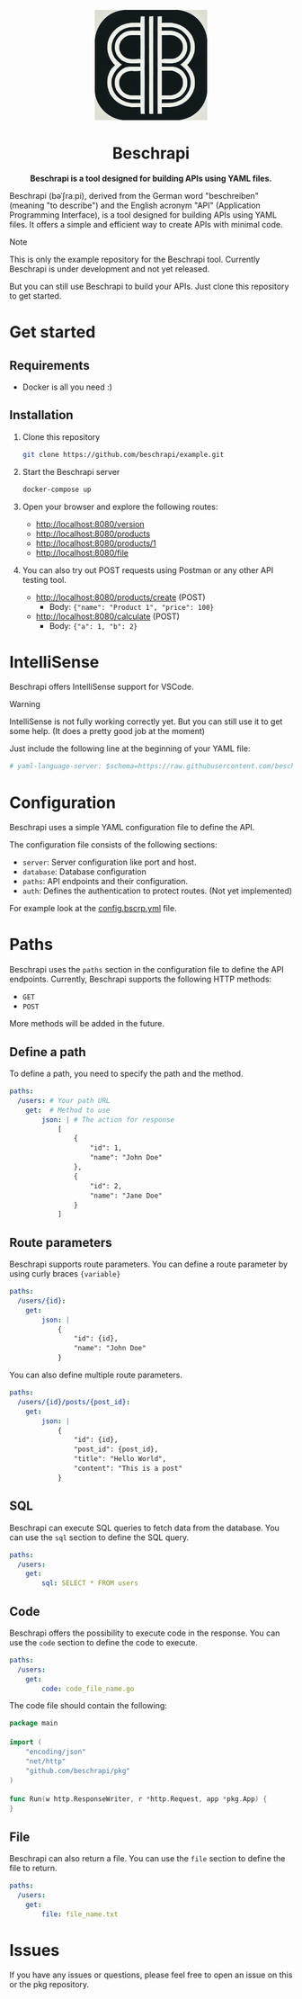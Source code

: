 
<p align="center">
  <img src="./static/beschrapi-logo.png" alt="Beschrapi Logo" width="200">
</p>

<h1 align="center">Beschrapi</h1>

<p align="center">
  <strong>
  Beschrapi is a tool designed for building APIs using YAML files. 
  </strong>
</p>


Beschrapi (bəˈʃraːpi), derived from the German word "beschreiben" (meaning "to describe") and the English acronym "API" (Application Programming Interface), is a tool designed for building APIs using YAML files. It offers a simple and efficient way to create APIs with minimal code.

> [!NOTE]  
> This is only the example repository for the Beschrapi tool. Currently Beschrapi is under development and not yet released.
>
> But you can still use Beschrapi to build your APIs. Just clone this repository to get started.

# Get started

## Requirements

- Docker is all you need :)

## Installation

1. Clone this repository
    ```bash
    git clone https://github.com/beschrapi/example.git
    ```

2. Start the Beschrapi server
    ```bash
    docker-compose up
    ```

3. Open your browser and explore the following routes:
   - [http://localhost:8080/version](http://localhost:8080/version)
   - [http://localhost:8080/products](http://localhost:8080/products)
   - [http://localhost:8080/products/1](http://localhost:8080/products/1)
   - [http://localhost:8080/file](http://localhost:8080/file)


4. You can also try out POST requests using Postman or any other API testing tool.
   - [http://localhost:8080/products/create](http://localhost:8080/products/create) (POST)
        - Body: `{"name": "Product 1", "price": 100}`
   - [http://localhost:8080/calculate](http://localhost:8080/calculate) (POST)
        - Body: `{"a": 1, "b": 2}`

# IntelliSense

Beschrapi offers IntelliSense support for VSCode.

> [!WARNING]
> IntelliSense is not fully working correctly yet. But you can still use it to get some help. (It does a pretty good job at the moment)

Just include the following line at the beginning of your YAML file:
```yaml
# yaml-language-server: $schema=https://raw.githubusercontent.com/beschrapi/schema/refs/heads/master/schema.json config.bscrp.yaml
```

# Configuration

Beschrapi uses a simple YAML configuration file to define the API. 

The configuration file consists of the following sections:

- `server`: Server configuration like port and host.
- `database`: Database configuration 
- `paths`: API endpoints and their configuration. 
- `auth`: Defines the authentication to protect routes. (Not yet implemented)

For example look at the [config.bscrp.yml](./config.bscrp.yaml) file.

# Paths

Beschrapi uses the `paths` section in the configuration file to define the API endpoints. Currently, Beschrapi supports the following HTTP methods:

- `GET`
- `POST`

More methods will be added in the future.

## Define a path

To define a path, you need to specify the path and the method. 

```yaml
paths:
  /users: # Your path URL
    get:  # Method to use
        json: | # The action for response
            [
                {
                    "id": 1,
                    "name": "John Doe"
                },
                {
                    "id": 2,
                    "name": "Jane Doe"
                }
            ]
```

## Route parameters

Beschrapi supports route parameters. You can define a route parameter by using curly braces `{variable}`

```yaml
paths:
  /users/{id}:
    get:
        json: |
            {
                "id": {id},
                "name": "John Doe"
            }
```

You can also define multiple route parameters.

```yaml
paths:
  /users/{id}/posts/{post_id}:
    get:
        json: |
            {
                "id": {id},
                "post_id": {post_id},
                "title": "Hello World",
                "content": "This is a post"
            }
```

## SQL

Beschrapi can execute SQL queries to fetch data from the database. You can use the `sql` section to define the SQL query.

```yaml
paths:
  /users:
    get:
        sql: SELECT * FROM users
```

## Code

Beschrapi offers the possibility to execute code in the response. You can use the `code` section to define the code to execute.

```yaml
paths:
  /users:
    get:
        code: code_file_name.go
```

The code file should contain the following:

```go
package main

import (
	"encoding/json"
	"net/http"
	"github.com/beschrapi/pkg"
)

func Run(w http.ResponseWriter, r *http.Request, app *pkg.App) {
}
```

## File

Beschrapi can also return a file. You can use the `file` section to define the file to return.

```yaml
paths:
  /users:
    get:
        file: file_name.txt
```


# Issues

If you have any issues or questions, please feel free to open an issue on this or the pkg repository.




